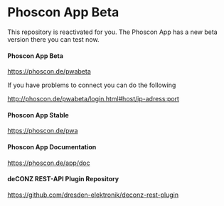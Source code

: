 # Phoscon App Beta

This repository is reactivated for you. 
The Phoscon App has a new beta version there you can test now.

#### Phoscon App Beta
<https://phoscon.de/pwabeta>

If you have problems to connect you can do the following

<http://phoscon.de/pwabeta/login.html#host/ip-adress:port>

#### Phoscon App Stable
<https://phoscon.de/pwa>

#### Phoscon App Documentation
<https://phoscon.de/app/doc>

#### deCONZ REST-API Plugin Repository
<https://github.com/dresden-elektronik/deconz-rest-plugin>
